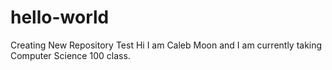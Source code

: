 # hello-world
Creating New Repository Test
Hi I am Caleb Moon and I am currently taking Computer Science 100 class.
